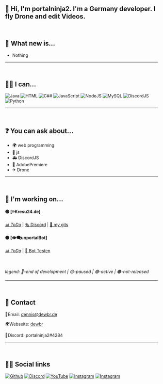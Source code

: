 ## 👋 Hi, I'm portalninja2. I'm a Germany developer. I fly Drone and edit Videos.
<br>

## 🎉 What new is...
- Nothing

---
<br>

## 👨‍💻 I can...
![Java](https://img.shields.io/badge/Java-ED8B00?style=for-the-badge&logo=java&logoColor=white)
![HTML](https://img.shields.io/badge/HTML5-E34F26?style=for-the-badge&logo=html5&logoColor=white)
![C##](https://img.shields.io/badge/CSHARP-682876?style=for-the-badge&logo=c#3&logoColor=white)
![JavaScript](https://img.shields.io/badge/JavaScript-F7DF1E?style=for-the-badge&logo=javascript&logoColor=black)
![NodeJS](https://img.shields.io/badge/Node.js-43853D?style=for-the-badge&logo=node.js&logoColor=white)
![MySQL](https://img.shields.io/badge/MySQL-00000F?style=for-the-badge&logo=mysql&logoColor=white)
![DiscordJS](https://img.shields.io/badge/DiscordJS-7289da?style=for-the-badge&logo=discord&logoColor=white)
![Python](https://img.shields.io/badge/Python-ffd343?style=for-the-badge&logo=python&logoColor=white)

---
<br>

## ❓ You can ask about...
- 🌍 web programming
- 🚦 js
- 🚑 DiscordJS
- 🎥 AdobePremiere
- ✈ Drone

---
<br>

## 🔧 I'm working on...
#### 🟢 [💦Kresu24.de]
*<a href="https://github.com/users/portalninja2/projects/2">📊 ToDo</a>* | <a href="https://discord.gg/Vvm479nWpj">🗞️ Discord</a> | <a href="https://github.com/portalninja2/Kresu24-public">💾 my gits </a>


#### 🟠 [👁‍🗨unportalBot]
*<a href="https://github.com/users/portalninja2/projects/3">📊 ToDo</a>* | <a href="https://discord.gg/zwKZbEkWfW">📢 Bot Testen </a>

<br>

*legend:*
*🔴-end of development | 🟡-paused | 🟢-active | 🟠-not-released* 

---
<br>

## 💌 Contact

📨Email: <a href="mailto:dennist@dewbr.de">dennis@dewbr.de</a>

🌍Webseite: <a href="dewbr.de">dewbr<a/>

📝Discord: portalninja2#4284
  
---
<br>
 
## 🙌🏼 Social links
<a href="https://github.com/portalninja2">![Github](https://img.shields.io/badge/GitHub-100000?style=for-the-badge&logo=github&logoColor=white)</a>
<a href="https://discord.gg/zwKZbEkWfW">![Discord](https://img.shields.io/badge/Discord-7289DA?style=for-the-badge&logo=discord&logoColor=white)</a>
<a href="https://www.youtube.com/channel/UCLCZtUlitkYXtMkzUfnbnoQ">![YouTube](https://img.shields.io/badge/YouTube-FF0000?style=for-the-badge&logo=youtube&logoColor=white)</a>
<a href="https://instagram.com/real_portalninja2">![Instagram](https://img.shields.io/badge/Instagram-C13584?style=for-the-badge&logo=instagram&logoColor=white)</a>
<a href="https://linktr.ee/portalninja2">![Instagram](https://img.shields.io/badge/linktree-acdc5c?style=for-the-badge&logo=linktree&logoColor=white)</a>
  


